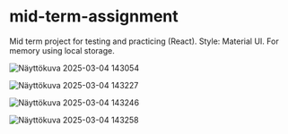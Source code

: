 # mid-term-assignment
Mid term project for testing and practicing (React). Style: Material UI. For memory using local storage.

![Näyttökuva 2025-03-04 143054](https://github.com/user-attachments/assets/8b575904-2b50-4ad9-9c7e-5432c956b5f8)

![Näyttökuva 2025-03-04 143227](https://github.com/user-attachments/assets/61ebfb34-03af-483f-a353-b874fc463c30)

![Näyttökuva 2025-03-04 143246](https://github.com/user-attachments/assets/dde82993-0f7e-4fb1-b2d0-1812be84eb66)

![Näyttökuva 2025-03-04 143258](https://github.com/user-attachments/assets/9fcf57bf-108e-4b1f-ab9c-5419a6cbadf9)


